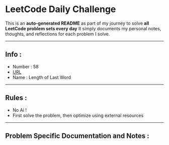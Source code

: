 # LeetCode Daily Challenge

This is an **auto-generated README** as part of my journey to solve **all LeetCode problem sets every day**
It simply documents my personal notes, thoughts, and reflections for each problem I solve.

---

## Info :
- Number : 58
- [URL](https://leetcode.com/problems/length-of-last-word/)
- Name : Length of Last Word

---

## Rules :
- No Ai !
- First solve the problem, then optimize using external resources

---

## Problem Specific Documentation and Notes :